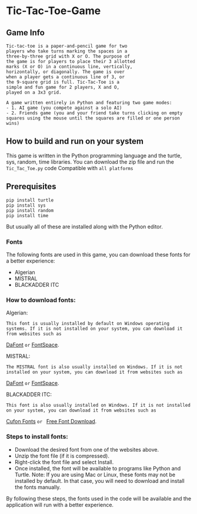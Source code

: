 # Tic-Tac-Toe-Game

## Game Info
 ```text
Tic-tac-toe is a paper-and-pencil game for two
players who take turns marking the spaces in a
three-by-three grid with X or O. The purpose of
the game is for players to place their 3 allotted
marks (X or O) in a continuous line, vertically,
horizontally, or diagonally. The game is over
when a player gets a continuous line of 3, or
the 9-square grid is full. Tic-Tac-Toe is a
simple and fun game for 2 players, X and O,
played on a 3x3 grid.

A game written entirely in Python and featuring two game modes:
 - 1. AI game (you compete against a solo AI)
 - 2. Friends game (you and your friend take turns clicking on empty squares using the mouse until the squares are filled or one person wins)
 ```

## How to build and run on your system
This game is written in the Python programming language and the turtle, sys, random, time libraries.
You can download the zip file and run the ```Tic_Tac_Toe.py``` code
Compatible with ```all platforms```
## Prerequisites
```
pip install turtle
pip install sys
pip install random
pip install time
```
But usually all of these are installed along with the Python editor.

### Fonts
The following fonts are used in this game, you can download these fonts for a better experience:

 - Algerian
 - MISTRAL
 - BLACKADDER ITC

### How to download fonts:
Algerian:
```
This font is usually installed by default on Windows operating systems. If it is not installed on your system, you can download it from websites such as
```
[DaFont](https://dl.dafont.com/dl/?f=algerian_concrete)
```or```
[FontSpace](https://www.fontspace.com/get/family/o9e).

MISTRAL:
```
The MISTRAL font is also usually installed on Windows. If it is not installed on your system, you can download it from websites such as
```
[DaFont](https://dl.dafont.com/dl/?f=misstral)
```or```
[FontSpace](https://www.fontspace.com/get/family/4llg2).

BLACKADDER ITC:
```
This font is also usually installed on Windows. If it is not installed on your system, you can download it from websites such as
```
[Cufon Fonts](https://www.cufonfonts.com/font/blackadder-itc)
```or ```
[Free Font Download](https://www.freefontdownload.org/en/blackadder-itc-regular.font).


### Steps to install fonts:
 - Download the desired font from one of the websites above.
 - Unzip the font file (if it is compressed).
 - Right-click the font file and select Install.
 - Once installed, the font will be available to programs like Python and Turtle.
Note:
If you are using Mac or Linux, these fonts may not be installed by default. In that case, you will need to download and install the fonts manually.

By following these steps, the fonts used in the code will be available and the application will run with a better experience.
```
